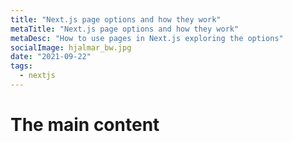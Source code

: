 ```yaml
---
title: "Next.js page options and how they work"
metaTitle: "Next.js page options and how they work"
metaDesc: "How to use pages in Next.js exploring the options"
socialImage: hjalmar_bw.jpg
date: "2021-09-22"
tags:
  - nextjs
---
```


# The main content

